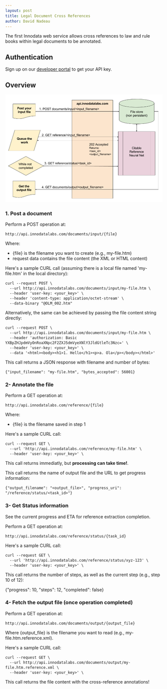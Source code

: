 ```yaml
---
layout: post
title: Legal Document Cross References
author: David Nadeau
---
```


The first Innodata web service allows cross references to law and rule books within legal documents to be annotated. 

## Authentication

Sign up on our [developer portal](https://developer.innodatalabs.com/) to get your API key.


## Overview

![API data flow](../images/citable-reference-api.png "API diagram")

### 1. Post a document

Perform a POST operation at:

    http://api.innodatalabs.com/documents/input/{file}

Where:
* {file} is the filename you want to create (e.g., my-file.htm)
* request data contains the file content (the XML or HTML content)

Here's a sample CURL call (assuming there is a local file named 'my-file.htm' in the local directory):

    curl --request POST \
      --url http://api.innodatalabs.com/documents/input/my-file.htm \
      --header 'user-key: <your_key>' \
      --header 'content-type: application/octet-stream' \
      --data-binary "@OLM_002.htm"

Alternatively, the same can be achieved by passing the file content string directly:

    curl --request POST \
      --url http://api.innodatalabs.com/documents/input/my-file.htm \
      --header 'authorization: Basic YXBpZHJpdmVyOnRoaXNpc2F2ZXJ5dmVyeXNlY3JldGtleTc3Nzc=' \
      --header 'user-key: <your_key>' \
      --data '<html><body><h1>1. Hello</h1><p>a. Ola</p></body></html>'

This call returns a JSON response with filename and number of bytes:

	{"input_filename": "my-file.htm", "bytes_accepted": 56001}
  
  
### 2- Annotate the file

Perform a GET operation at:

    http://api.innodatalabs.com/reference/{file}

Where:
* {file} is the filename saved in step 1

Here's a sample CURL call:

    curl --request GET \
      --url 'http://api.innodatalabs.com/reference/my-file.htm' \
      --header 'user-key: <your_key>' \

This call returns immediatly, but **processing can take time!**. 

This call returns the name of output file and the URL to get progress information:

	{"output_filename": "<output_file>", "progress_uri": "/reference/status/<task_id>"}
  
### 3- Get Status information

See the current progress and ETA for reference extraction completion.

Perform a GET operation at:

    http://api.innodatalabs.com/reference/status/{task_id}

Here's a sample CURL call:

    curl --request GET \
      --url 'http://api.innodatalabs.com/reference/status/xyz-123' \
      --header 'user-key: <your_key>' \

This call returns the number of steps, as well as the current step (e.g., step 10 of 12):

  {"progress": 10, "steps": 12, "completed": false}

### 4- Fetch the output file (once operation completed)

Perform a GET operation at:

    http://api.innodatalabs.com/documents/output/{output_file}

Where {output_file} is the filename you want to read (e.g., my-file.htm.reference.xml).

Here's a sample CURL call:

    curl --request GET \
      --url http://api.innodatalabs.com/documents/output/my-file.htm.reference.xml \
      --header 'user-key: <your_key>' \

This call returns the file content with the cross-reference annotations!

